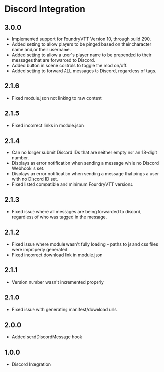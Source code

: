 # Discord Integration
##  3.0.0
- Implemented support for FoundryVTT Version 10, through build 290.
- Added setting to allow players to be pinged based on their character name and/or their username.
- Added setting to allow a user's player name to be prepended to their messages that are forwarded to Discord.
- Added button in scene controls to toggle the mod on/off.
- Added setting to forward ALL messages to Discord, regardless of tags.
##  2.1.6
- Fixed module.json not linking to raw content
##  2.1.5
- Fixed incorrect links in module.json
##  2.1.4
- Can no longer submit Discord IDs that are neither empty nor an 18-digit number.
- Displays an error notification when sending a message while no Discord Webhook is set.
- Displays an error notification when sending a message that pings a user with no Discord ID set.
- Fixed listed compatible and minimum FoundryVTT versions.
##  2.1.3
- Fixed issue where all messages are being forwarded to discord, regardless of who was tagged in the message.
##  2.1.2
- Fixed issue where module wasn't fully loading - paths to js and css files were improperly generated
- Fixed incorrect download link in module.json
##  2.1.1
- Version number wasn't incremented properly
##  2.1.0
- Fixed issue with generating manifest/download urls
##  2.0.0
- Added sendDiscordMessage hook
##  1.0.0
- Discord Integration

